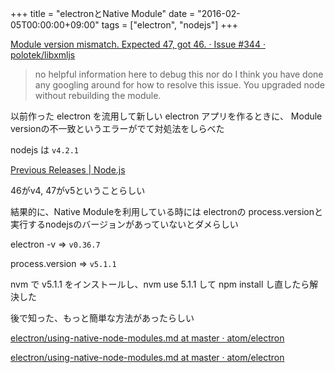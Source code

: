 +++
title = "electronとNative Module"
date = "2016-02-05T00:00:00+09:00"
tags = ["electron", "nodejs"]
+++

[Module version mismatch\. Expected 47, got 46\. · Issue \#344 · polotek/libxmljs](https://github.com/polotek/libxmljs/issues/344)

> no helpful information here to debug this nor do I think you have done any googling around for how to resolve this issue. You upgraded node without rebuilding the module.

以前作った electron を流用して新しい electron アプリを作るときに、 Module versionの不一致というエラーがでて対処法をしらべた

nodejs は `v4.2.1`

[Previous Releases \| Node\.js](https://nodejs.org/en/download/releases/)

46がv4, 47がv5ということらしい

結果的に、Native Moduleを利用している時には electronの process.versionと実行するnodejsのバージョンがあっていないとダメらしい

electron -v => `v0.36.7`

process.version => `v5.1.1`



nvm で v5.1.1 をインストールし、nvm use 5.1.1 して npm install し直したら解決した

後で知った、もっと簡単な方法があったらしい

[electron/using\-native\-node\-modules\.md at master · atom/electron](https://github.com/atom/electron/blob/master/docs-translations/jp/tutorial/using-native-node-modules.md)

[electron/using\-native\-node\-modules\.md at master · atom/electron](https://github.com/atom/electron/blob/master/docs/tutorial/using-native-node-modules.md#using-native-node-modules)
